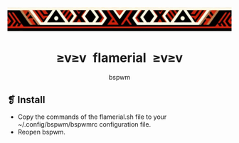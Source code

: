<p align="center">
	<img src="../../imgs/ornament.webp" alt="" />
</p>
<h1 align="center">≥v≥v&ensp;flamerial&ensp;≥v≥v</h1>
<p align="center">bspwm</p>

## ❡ Install

- Copy the commands of the flamerial.sh file to your ~/.config/bspwm/bspwmrc configuration file.
- Reopen bspwm.
